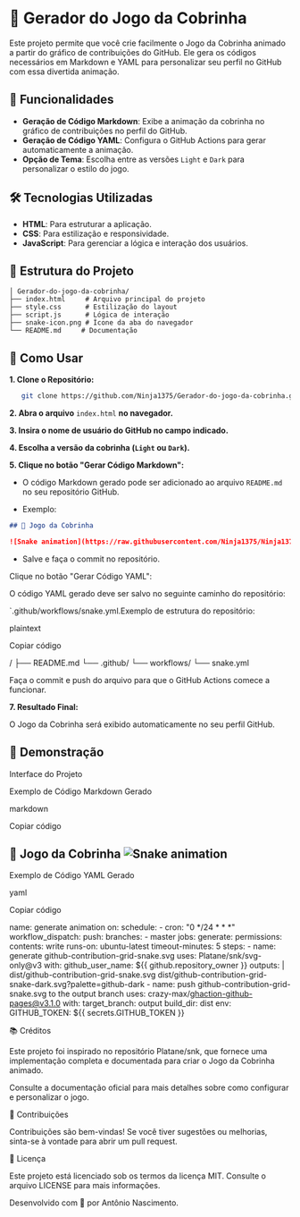 # 🐍 Gerador do Jogo da Cobrinha

Este projeto permite que você crie facilmente o Jogo da Cobrinha animado a partir do gráfico de contribuições do GitHub. Ele gera os códigos necessários em Markdown e YAML para personalizar seu perfil no GitHub com essa divertida animação.

## 🚀 Funcionalidades

- **Geração de Código Markdown**: Exibe a animação da cobrinha no gráfico de contribuições no perfil do GitHub.
- **Geração de Código YAML**: Configura o GitHub Actions para gerar automaticamente a animação.
- **Opção de Tema**: Escolha entre as versões `Light` e `Dark` para personalizar o estilo do jogo.

## 🛠️ Tecnologias Utilizadas

- **HTML**: Para estruturar a aplicação.
- **CSS**: Para estilização e responsividade.
- **JavaScript**: Para gerenciar a lógica e interação dos usuários.

## 📂 Estrutura do Projeto

```plaintext
│ Gerador-do-jogo-da-cobrinha/
├── index.html     # Arquivo principal do projeto
├── style.css      # Estilização do layout
├── script.js      # Lógica de interação
├── snake-icon.png # Ícone da aba do navegador
└── README.md     # Documentação
```
## 📖 Como Usar

**1. Clone o Repositório:**

```bash
   git clone https://github.com/Ninja1375/Gerador-do-jogo-da-cobrinha.git
```

**2. Abra o arquivo** `index.html` **no navegador.**

**3. Insira o nome de usuário do GitHub no campo indicado.**

**4. Escolha a versão da cobrinha (`Light` ou `Dark`).**

**5. Clique no botão "Gerar Código Markdown":**

- O código Markdown gerado pode ser adicionado ao arquivo `README.md` no seu repositório GitHub.

- Exemplo:

```markdown
## 🐍 Jogo da Cobrinha

![Snake animation](https://raw.githubusercontent.com/Ninja1375/Ninja1375/output/github-contribution-grid-snake.svg)
```

- Salve e faça o commit no repositório.

Clique no botão "Gerar Código YAML":

O código YAML gerado deve ser salvo no seguinte caminho do repositório:

`.github/workflows/snake.yml.Exemplo de estrutura do repositório:

plaintext

Copiar código

/ ├── README.md └── .github/ └── workflows/ └── snake.yml 

Faça o commit e push do arquivo para que o GitHub Actions comece a funcionar.

**7. Resultado Final:**

O Jogo da Cobrinha será exibido automaticamente no seu perfil GitHub.

## 🌟 Demonstração

Interface do Projeto

<!-- Adicione uma imagem da interface aqui -->Exemplo de Código Markdown Gerado

markdown

Copiar código

## 🐍 Jogo da Cobrinha ![Snake animation](https://raw.githubusercontent.com/seu-usuario/seu-usuario/output/github-contribution-grid-snake.svg) 

Exemplo de Código YAML Gerado

yaml

Copiar código

name: generate animation on: schedule: - cron: "0 */24 * * *" workflow_dispatch: push: branches: - master jobs: generate: permissions: contents: write runs-on: ubuntu-latest timeout-minutes: 5 steps: - name: generate github-contribution-grid-snake.svg uses: Platane/snk/svg-only@v3 with: github_user_name: ${{ github.repository_owner }} outputs: | dist/github-contribution-grid-snake.svg dist/github-contribution-grid-snake-dark.svg?palette=github-dark - name: push github-contribution-grid-snake.svg to the output branch uses: crazy-max/ghaction-github-pages@v3.1.0 with: target_branch: output build_dir: dist env: GITHUB_TOKEN: ${{ secrets.GITHUB_TOKEN }} 

📚 Créditos

Este projeto foi inspirado no repositório Platane/snk, que fornece uma implementação completa e documentada para criar o Jogo da Cobrinha animado.

Consulte a documentação oficial para mais detalhes sobre como configurar e personalizar o jogo.

🤝 Contribuições

Contribuições são bem-vindas! Se você tiver sugestões ou melhorias, sinta-se à vontade para abrir um pull request.

📜 Licença

Este projeto está licenciado sob os termos da licença MIT. Consulte o arquivo LICENSE para mais informações.

Desenvolvido com 🤍 por Antônio Nascimento.
